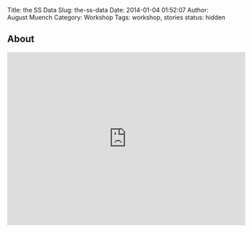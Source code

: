 Title: the SS Data
Slug: the-ss-data
Date: 2014-01-04 01:52:07
Author: August Muench
Category: Workshop
Tags: workshop, stories
status: hidden

## About

<iframe src="http://prezi.com/embed/pds9lntst4g_/?bgcolor=ffffff&amp;lock_to_path=0&amp;autoplay=0&amp;autohide_ctrls=0&amp;features=undefined&amp;disabled_features=undefined" width="550" height="400" frameBorder="0"></iframe>